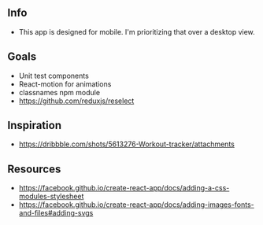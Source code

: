 ## Info
* This app is designed for mobile. I'm prioritizing that over a desktop view.

## Goals
* Unit test components
* React-motion for animations
* classnames npm module
* https://github.com/reduxjs/reselect

## Inspiration
* https://dribbble.com/shots/5613276-Workout-tracker/attachments

## Resources
* https://facebook.github.io/create-react-app/docs/adding-a-css-modules-stylesheet
* https://facebook.github.io/create-react-app/docs/adding-images-fonts-and-files#adding-svgs